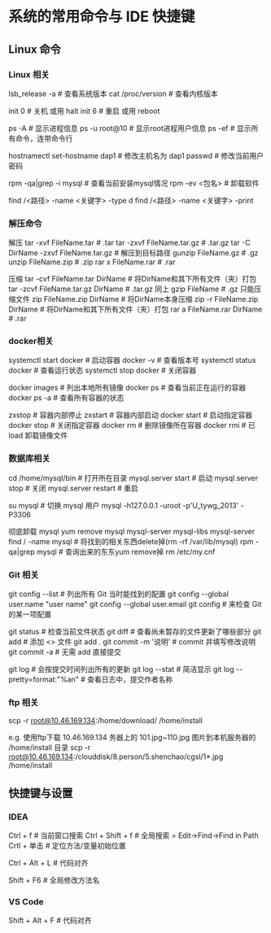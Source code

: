 
# 系统的常用命令与 IDE 快捷键

## Linux 命令
### Linux 相关
lsb_release -a                  # 查看系统版本
cat /proc/version               # 查看内核版本

init 0                          # 关机 或用 halt
init 6                          # 重启 或用 reboot

ps -A							# 显示进程信息
ps -u root@10					# 显示root进程用户信息
ps -ef							# 显示所有命令，连带命令行

hostnamectl set-hostname dap1	# 修改主机名为 dap1
passwd							# 修改当前用户密码

rpm -qa|grep -i mysql			# 查看当前安装mysql情况
rpm -ev <包名>					# 卸载软件

find /<路径> -name <关键字> -type d
find /<路径> -name <关键字> -print


### 解压命令
解压
tar -xvf FileName.tar           # .tar
tar -zxvf FileName.tar.gz       # .tar.gz
tar -C DirName -zxvf FileName.tar.gz     # 解压到目标路径
gunzip FileName.gz              # .gz
unzip FileName.zip              # .zip
rar x FileName.rar              # .rar

压缩
tar -cvf FileName.tar DirName   # 将DirName和其下所有文件（夹）打包
tar -zcvf FileName.tar.gz DirName       # .tar.gz 同上
gzip FileName                   # .gz 只能压缩文件
zip FileName.zip DirName        # 将DirName本身压缩
zip -r FileName.zip DirName     # 将DirName和其下所有文件（夹）打包
rar a FileName.rar DirName      # .rar

### docker相关
systemctl start docker			# 启动容器
docker -v						# 查看版本号
systemctl status docker			# 查看运行状态
systemctl stop docker			# 关闭容器

docker images					# 列出本地所有镜像
docker ps						# 查看当前正在运行的容器
docker ps -a					# 查看所有容器的状态

zxstop							# 容器内部停止
zxstart							# 容器内部启动
docker start <container-name>	# 启动指定容器
docker stop <container-name>	# 关闭指定容器
docker rm						# 删除镜像所在容器
docker rmi						# 已 load 卸载镜像文件 


### 数据库相关

cd /home/mysql/bin				# 打开所在目录
mysql.server start				# 启动
mysql.server stop				# 关闭
mysql.server restart			# 重启

su mysql						# 切换 mysql 用户
mysql -h127.0.0.1 -uroot -p'U_tywg_2013' -P3306

彻底卸载 mysql
yum remove  mysql mysql-server mysql-libs mysql-server
find / -name mysql				# 将找到的相关东西delete掉(rm -rf /var/lib/mysql)
rpm -qa|grep mysql				# 查询出来的东东yum remove掉
rm /etc/my.cnf

### Git 相关
git config --list				# 列出所有 Git 当时能找到的配置
git config --global user.name "user name"
git config --global user.email <user email>
git config <key>				# 来检查 Git 的某一项配置

git status						# 检查当前文件状态
git diff						# 查看尚未暂存的文件更新了哪些部分
git add <filename>				# 添加 <> 文件
git add .
git commit -m '说明'			# commit 并填写修改说明
git commit -a					# 无需 add 直接提交

git log 						# 会按提交时间列出所有的更新
git log --stat					# 简洁显示
git log --pretty=format:"%an"	# 查看日志中，提交作者名称


### ftp 相关
scp -r root@10.46.169.134:/home/download/ /home/install

e.g.
使用ftp下载 10.46.169.134 务器上的 101.jpg~110.jpg 图片到本机服务器的 /home/install 目录
scp -r root@10.46.169.134:/clouddisk/8.person/5.shenchao/cgsl/1*.jpg /home/install



## 快捷键与设置

### IDEA
Ctrl + f						# 当前窗口搜索
Ctrl + Shift + f				# 全局搜索 = Edit->Find->Find in Path
Crtl + 单击						# 定位方法/变量初始位置

Ctrl + Alt + L					# 代码对齐

Shift + F6						# 全局修改方法名

### VS Code
Shift + Alt + F					# 代码对齐
